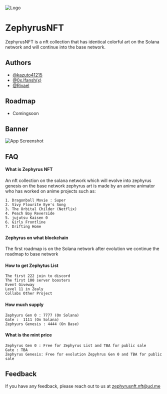 
![Logo](https://i.ibb.co/VJ2h1PB/IMG-9373.png)


# ZephyrusNFT

ZephyrusNFT is a nft collection that has identical colorful art on the Solana network and will continue into the base network.

## Authors

- [@kazuto41215](https://github.com/kazuto41215/kazuto41215)
- [@0x.Ifansh(x)](https://github.com/ifanshx)
- [@Rivael](https://github.com/)



## Roadmap

- Comingsoon


## Banner

![App Screenshot](https://via.placeholder.com/468x300?text=App+Screenshot+Here)


## FAQ

#### What is Zephyrus NFT

An nft collection on the solana network which will evolve into zephyrus genesis on the base network
zephyrus art is made by an anime animator who has worked on anime projects such as:

    1. Dragonball Movie : Super
    2. Vivy Flourite Eye's Song
    3. The Orbital Childer (Netflix)
    4. Peach Boy Reverside
    5. jujutsu Kaisen 0
    6. Girls Frontline
    7. Drifting Home

#### Zephyrus on what blockchain

The first roadmap is on the Solana network after evolution we continue the roadmap to base network

#### How to get Zephytus List

    The first 222 join to discord
    The first 100 server boosters
    Event Giveway
    Level 11 in Zealy
    Collabs Other Project

#### How much supply

    Zephyurs Gen 0 : 7777 (On Solana)
    Gate :  1111 (On Solana)
    Zephyurs Genesis : 4444 (On Base)

#### What is the mint price

    Zephyrus Gen 0 : Free for Zephyrus List and TBA for public sale
    Gate : TBA
    Zephyrus Genesis: Free for evolution Zepyhrus Gen 0 and TBA for public sale


## Feedback

If you have any feedback, please reach out to us at zephyrusnft.nft@ud.me

